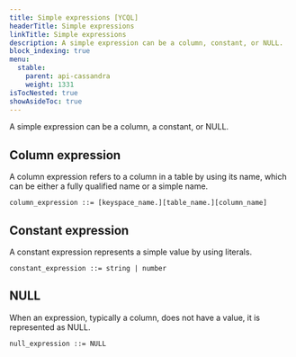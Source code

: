 ```yaml
---
title: Simple expressions [YCQL]
headerTitle: Simple expressions
linkTitle: Simple expressions
description: A simple expression can be a column, constant, or NULL.
block_indexing: true
menu:
  stable:
    parent: api-cassandra
    weight: 1331
isTocNested: true
showAsideToc: true
---
```


A simple expression can be a column, a constant, or NULL.

## Column expression

A column expression refers to a column in a table by using its name, which can be either a fully qualified name or a simple name.  

```
column_expression ::= [keyspace_name.][table_name.][column_name]
```

## Constant expression

A constant expression represents a simple value by using literals.

```
constant_expression ::= string | number
```

## NULL

When an expression, typically a column, does not have a value, it is represented as NULL.

```
null_expression ::= NULL
```

